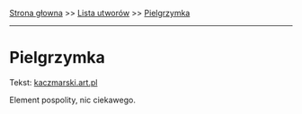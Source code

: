 [Strona głowna](../index.md) >> [Lista utworów](../list.md) >> [Pielgrzymka](413.md)

---

# Pielgrzymka

Tekst: [kaczmarski.art.pl](https://www.kaczmarski.art.pl/tworczosc/wiersze/pielgrzymka/)

Element pospolity, nic ciekawego.